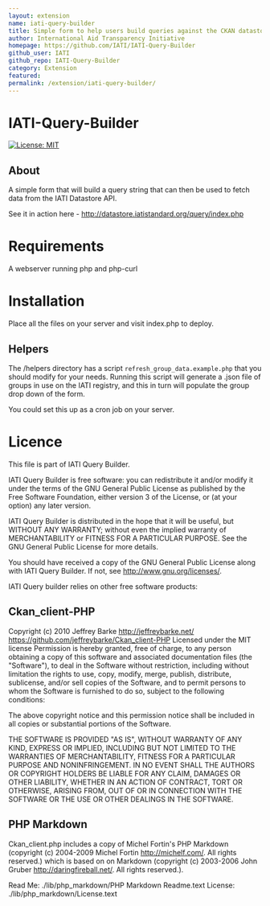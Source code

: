 ```yaml
---
layout: extension
name: iati-query-builder
title: Simple form to help users build queries against the CKAN datastore
author: International Aid Transparency Initiative
homepage: https://github.com/IATI/IATI-Query-Builder
github_user: IATI
github_repo: IATI-Query-Builder
category: Extension
featured: 
permalink: /extension/iati-query-builder/
---
```



IATI-Query-Builder
==================

[![License: MIT](https://img.shields.io/badge/license-GPLv3-blue.svg)](https://github.com/IATI/IATI-Query-Builder#licence)

About
-----

A simple form that will build a query string that can then be used to fetch data from the IATI Datastore API.

See it in action here - http://datastore.iatistandard.org/query/index.php


Requirements
============
A webserver running php and php-curl

Installation
============

Place all the files on your server and visit index.php to deploy.

Helpers
-------
The /helpers directory has a script `refresh_group_data.example.php` that you should modify for your needs.
Running this script will generate a .json file of groups in use on the IATI registry, and this in turn will populate the group drop down of the form.

You could set this up as a cron job on your server.

Licence
=======

This file is part of IATI Query Builder.

IATI Query Builder is free software: you can redistribute it and/or modify
it under the terms of the GNU General Public License as published by
the Free Software Foundation, either version 3 of the License, or
(at your option) any later version.

IATI Query Builder is distributed in the hope that it will be useful,
but WITHOUT ANY WARRANTY; without even the implied warranty of
MERCHANTABILITY or FITNESS FOR A PARTICULAR PURPOSE.  See the
GNU General Public License for more details.

You should have received a copy of the GNU General Public License
along with IATI Query Builder.  If not, see <http://www.gnu.org/licenses/>.

IATI Query builder relies on other free software products:

Ckan_client-PHP
---------------
Copyright (c) 2010 Jeffrey Barke http://jeffreybarke.net/ https://github.com/jeffreybarke/Ckan_client-PHP Licensed under the MIT license Permission is hereby granted, free of charge, to any person obtaining a copy of this software and associated documentation files (the "Software"), to deal in the Software without restriction, including without limitation the rights to use, copy, modify, merge, publish, distribute, sublicense, and/or sell copies of the Software, and to permit persons to whom the Software is furnished to do so, subject to the following conditions:

The above copyright notice and this permission notice shall be included in all copies or substantial portions of the Software.

THE SOFTWARE IS PROVIDED "AS IS", WITHOUT WARRANTY OF ANY KIND, EXPRESS OR IMPLIED, INCLUDING BUT NOT LIMITED TO THE WARRANTIES OF MERCHANTABILITY, FITNESS FOR A PARTICULAR PURPOSE AND NONINFRINGEMENT. IN NO EVENT SHALL THE AUTHORS OR COPYRIGHT HOLDERS BE LIABLE FOR ANY CLAIM, DAMAGES OR OTHER LIABILITY, WHETHER IN AN ACTION OF CONTRACT, TORT OR OTHERWISE, ARISING FROM, OUT OF OR IN CONNECTION WITH THE SOFTWARE OR THE USE OR OTHER DEALINGS IN THE SOFTWARE.

PHP Markdown
------------
Ckan_client.php includes a copy of Michel Fortin's PHP Markdown (copyright (c) 2004-2009 Michel Fortin http://michelf.com/. All rights reserved.) which is based on on Markdown (copyright (c) 2003-2006 John Gruber http://daringfireball.net/. All rights reserved.).

Read Me: ./lib/php_markdown/PHP Markdown Readme.text License: ./lib/php_markdown/License.text

